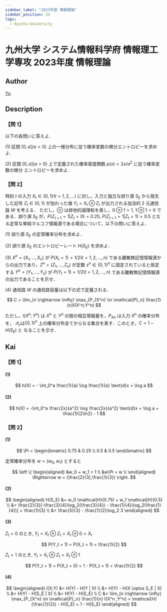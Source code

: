 ```yaml
---
sidebar_label: "2023年度 情報理論"
sidebar_position: 24
tags:
  - Kyushu-University
---
```

# 九州大学 システム情報科学府 情報理工学専攻 2023年度 情報理論

## **Author**
[Yu](https://blog.loveyou.moe/KU/%E4%B9%9D%E5%A4%A7%E6%83%85%E5%A0%B1%E7%90%86%E5%B7%A5%E5%AD%A6%E9%81%8E%E5%8E%BB%E5%95%8F%E3%81%AE%E8%A7%A3%E7%AD%94/)

## **Description**
### 【問 1】
以下の各問いに答えよ．

(1) 区間 $[0, a] (a > 0)$ 上の一様分布に従う確率変数の微分エントロピーを求めよ．

(2) 区間 $[0, a] (a > 0)$ 上で定義された確率密度関数 $p(x)=2x/a^2$ に従う確率変数の微分
エントロピーを求めよ．

### 【問 2】
時刻 $t$ の入力 $X_t ∈ \{0, 1\}(t = 1, 2,...)$ に対し，入力と独立な誤り源 $S_E$ から発生した記号 $Z_t∈\{0, 1\}$ が加わった値 $Y_t = X_t \oplus Z_t$ が出力される加法的 $2$ 元通信路 $W$ を考える．
ただし，$\oplus$ は排他的論理和を表し，$0 \oplus 1 = 1$, $1 \oplus 1=0$ である．誤り源 $S_E$ が，$P(Z_{t+1} = 1|Z_t = 0) = 0.25$, $P(Z_{t+1} = 1|Z_t = 1) = 0.5$ となる定常な単純マルコフ情報源である場合について，以下の問いに答えよ．

(1) 誤り源 $S_E$ の定常確率分布を求めよ．

(2) 誤り源 $S_E$ のエントロピーレート $H(S_E)$ を求めよ．

(3) $X^n = (X_1,...,X_n)$ が $P(X_t = 1) = 1/2 (t = 1, 2,...,n)$ である離散無記憶情報源からの出力であり，$Z^n = (Z_1,...,Z_n)$ が定数 $z^n ∈ \{0, 1\}^n$ に固定されていると仮定する $Y^n = (Y_1,...,Y_n)$ が $P(Y_t = 1) = 1/2 (t = 1, 2,...,n)$ である離散無記憶情報源の出力であることを示せ．

(4) 通信路 $W$ の通信路容量は以下の式で定義される．

$$
C = \lim_{n \rightarrow \infty} \max_{P_{X^n} \in \mathcal{P}_n} \frac{1}{n}I(X^n;Y^n)
$$

ただし，$I(X^n;Y^n)$ は $X^n$ と $Y^n$ の間の相互情報量を，$P_{Xn}$ は入力 $X^n$ の確率分布を，
$\mathcal{P}_n$は$\{0, 1\}^n$ 上の確率分布全てからなる集合を表す．このとき，$C = 1 − H(S_E)$ と
なることを示せ．

## **Kai**
### 【問 1】
#### (1)

$$
h(X) = - \int_0^a \frac{1}{a} \log \frac{1}{a} \text{d}x = \log a
$$

#### (2)

$$
h(X) = -\int_0^a \frac{2x}{a^2} \log \frac{2x}{a^2} \text{d}x = \log a + \frac{1}{2\ln2} - 1
$$

### 【問 2】
#### (1)

$$
\Pi = 
\begin{bmatrix}
0.75 & 0.25 \\
0.5 & 0.5 
\end{bmatrix}
$$

定常確率分布を $w = (w_0,w_1)$ とすると

$$
\left \{
\begin{aligned}
&w_0 + w_1 = 1 \\ 
&w\Pi = w \\
\end{aligned} \Rightarrow w = (\frac{2}{3},\frac{1}{3})
\right.
$$

#### (2)

$$
\begin{aligned}
H(S_E) &= w_0 \mathcal{H}(0.75) + w_1 \mathcal{H}(0.5) \\
&= \frac{2}{3}[-\frac{3}{4}\log_2(\frac{3}{4}) - \frac{1}{4}\log_2(\frac{1}{4})] + \frac{1}{3} \\
&= \frac{5}{3} - \frac{1}{2}\log_2 3
\end{aligned}
$$ 

#### (3)
$Z_t = 0$ のとき, $Y_t = X_t \oplus Z_t = X_t \oplus 0 = X_t$

$$
P(Y_t = 1) = P(X_t = 1) = \frac{1}{2}
$$

$Z_t = 1$ のとき, $Y_t = X_t \oplus Z_t = X_t \oplus 1$

$$
P(Y_t = 1) = P(X_t = 0) = 1 - P(X_t = 1) = \frac{1}{2}
$$

#### (4)

$$
\begin{aligned}
I(X;Y) &= H(Y) - H(Y | X) \\
&= H(Y) - H(X \oplus S_E | X) \\
&= H(Y) - H(S_E | X) \\
&= H(Y) - H(S_E) \\
C &= \lim_{n \rightarrow \infty} \max_{P_{X^n} \in \mathcal{P}_n} \frac{1}{n} I(X^n ;Y^n) = \mathcal{H}(\frac{1}{2}) - H(S_E) = 1 - H(S_E)
\end{aligned}
$$